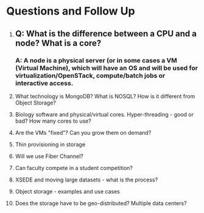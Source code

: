 # Questions and Follow Up

1) ##  Q: What is the difference between a CPU and a node? What is a core?
   ### A: A node is a physical server (or in some cases a VM (Virtual Machine), which will have an OS and will be used for virtualization/OpenSTack, compute/batch jobs or interactive access.

2) What technology is MongoDB? What is NOSQL? How is it different from Object Storage?

3) Biology software and physical/virtual cores. Hyper-threading - good or bad? How many cores to use? 

4) Are the VMs "fixed"? Can you grow them on demand?

5) Thin provisioning in storage

6) Will we use Fiber Channel?

7) Can faculty compete in a student competition?

8) XSEDE and moving large datasets - what is the process?

9) Object storage - examples and use cases

10) Does the storage have to be geo-distributed? Multiple data centers?

